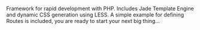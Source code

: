 Framework for rapid development with PHP. Includes Jade Template Engine and dynamic CSS generation using LESS. A simple example for defining Routes is included, you are ready to start your next big thing…